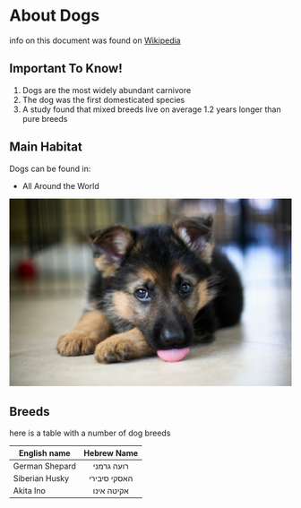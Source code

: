 # About Dogs
info on this document was found on [Wikipedia](https://en.wikipedia.org/wiki/Dog)

## Important To Know!
1. Dogs are the most widely abundant carnivore
2. The dog was the first domesticated species
3. A study found that mixed breeds live on average 1.2 years longer than pure breeds

## Main Habitat
Dogs can be found in:
+ All Around the World

![Image of Dog](/images/dog.jpg)


## Breeds
here is a table with a number of dog breeds 

| English name        | Hebrew Name           |
| ------------- |:-------------:| 
| German Shepard      | רועה גרמני| 
| Siberian Husky     | האסקי סיבירי     |  
| Akita Ino | אקיטה אינו    |  

